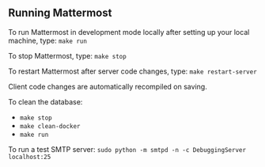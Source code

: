 Running Mattermost
-----------------------------

To run Mattermost in development mode locally after setting up your local machine, type: `make run`

To stop Mattermost, type: `make stop`

To restart Mattermost after server code changes, type: `make restart-server`

Client code changes are automatically recompiled on saving.

To clean the database:
  - `make stop`
  - `make clean-docker`
  - `make run`
  
To run a test SMTP server: `sudo python -m smtpd -n -c DebuggingServer localhost:25`
